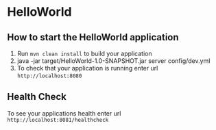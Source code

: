 # HelloWorld

How to start the HelloWorld application
---

1. Run `mvn clean install` to build your application
2. java -jar target/HelloWorld-1.0-SNAPSHOT.jar server config/dev.yml
3. To check that your application is running enter url `http://localhost:8080`

Health Check
---

To see your applications health enter url `http://localhost:8081/healthcheck`






